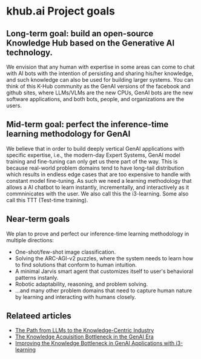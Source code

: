 # khub.ai Project goals

## Long-term goal: build an open-source Knowledge Hub based on the Generative AI technology. 

We envision that any human with expertise in some areas can come to chat with AI bots with the intention of persisting and sharing his/her knowledge, and such knowledge can also be used for building larger systems. You can think of this K-Hub community as the GenAI versions of the facebook and github sites, where LLMs/VLMs are the new CPUs, GenAI bots are the new software applications, and both bots, people, and organizations are the users.

## Mid-term goal: perfect the inference-time learning methodology for GenAI

We believe that in order to build deeply vertical GenAI applications with specific expertise, i.e., the modern-day Expert Systems, GenAI model training and fine-tuning can only get us there part of the way. This is because real-world problem domains tend to have long-tail distribution which results in endless edge cases that are too expensive to handle with constant model fine-tuning. As such we need a learning methodology that allows a AI chatbot to learn instantly, incrementally, and interactively as it commninicates with the user. We also call this the i3-learning. Some also call this TTT (Test-time training). 

## Near-term goals

We plan to prove and perfect our inference-time learning methodology in multiple directions:

- One-shot/few-shot image classification.
- Solving the ARC-AGI-v2 puzzles, where the system needs to learn how to find solutions that conform to human intuition.
- A minimal Jarvis smart agent that customizes itself to user's behavioral patterns instanly.
- Robotic adaptability, reasoning, and problem solving.
- ...and many other problem domains that need to capture human nature by learning and interacting with humans closely.

## Relateed articles

- [The Path from LLMs to the Knowledge-Centric Industry](https://www.linkedin.com/posts/kaihuchen_the-path-from-llms-to-the-knowledge-centric-activity-7304518124882579456-bWGc?utm_source=share&utm_medium=member_desktop&rcm=ACoAAAHN2vgBBuFwWduk6vy4GHJTEpTEPOtSKe0)
- [The Knowledge Acquisition Bottleneck in the GenAI Era](https://www.linkedin.com/posts/kaihuchen_the-knowledge-acquisition-bottleneck-in-activity-7309754261846831104-OGbS?utm_source=share&utm_medium=member_desktop&rcm=ACoAAAHN2vgBBuFwWduk6vy4GHJTEpTEPOtSKe0)
- [Improving the Knowledge Bottleneck in GenAI Applications with i3-learning](https://www.linkedin.com/posts/kaihuchen_improving-the-knowledge-bottleneck-in-genai-activity-7311920515034546176-3mXa?utm_source=share&utm_medium=member_desktop&rcm=ACoAAAHN2vgBBuFwWduk6vy4GHJTEpTEPOtSKe0)

   
